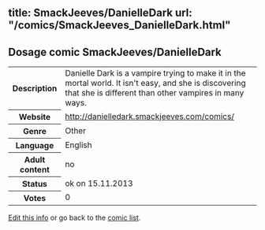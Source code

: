 title: SmackJeeves/DanielleDark
url: "/comics/SmackJeeves_DanielleDark.html"
---
Dosage comic SmackJeeves/DanielleDark
-----------------------------------------

<p id="msg"></p>
<script type="text/javascript">
if (window.location.search === '?edit_info_mail=sent_ok') {
  var elem = document.getElementById("msg");
  elem.innerHTML = 'Edited information sucessfully sent for review, which is usually done daily. Thanks!';
  elem.className = 'ok';
}
</script>
<table class="comicinfo">
<tr>
<th>Description</th><td>Danielle Dark is a vampire trying to make it in the mortal world. It isn't easy, and she is discovering that she is different than other vampires in many ways.</td>
</tr>
<tr>
<th>Website</th><td><a href="http://danielledark.smackjeeves.com/comics/">http://danielledark.smackjeeves.com/comics/</a></td>
</tr>
<tr>
<th>Genre</th><td>Other</td>
</tr>
<tr>
<th>Language</th><td>English</td>
</tr>
<tr>
<th>Adult content</th><td>no</td>
</tr>
<tr>
<th>Status</th><td>ok on 15.11.2013</td>
</tr>
<tr>
<th>Votes</th><td>0</td>
</tr>
</table>

[Edit this info](SmackJeeves_DanielleDark_edit.html) or go back to the [comic list](../comic-index.html).
